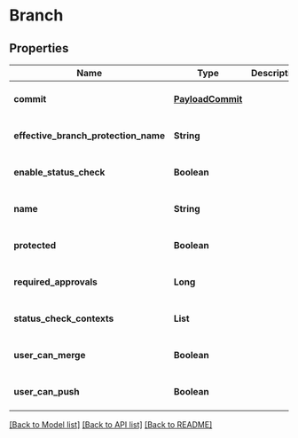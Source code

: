 # Branch
## Properties

| Name | Type | Description | Notes |
|------------ | ------------- | ------------- | -------------|
| **commit** | [**PayloadCommit**](PayloadCommit.md) |  | [optional] [default to null] |
| **effective\_branch\_protection\_name** | **String** |  | [optional] [default to null] |
| **enable\_status\_check** | **Boolean** |  | [optional] [default to null] |
| **name** | **String** |  | [optional] [default to null] |
| **protected** | **Boolean** |  | [optional] [default to null] |
| **required\_approvals** | **Long** |  | [optional] [default to null] |
| **status\_check\_contexts** | **List** |  | [optional] [default to null] |
| **user\_can\_merge** | **Boolean** |  | [optional] [default to null] |
| **user\_can\_push** | **Boolean** |  | [optional] [default to null] |

[[Back to Model list]](../README.md#documentation-for-models) [[Back to API list]](../README.md#documentation-for-api-endpoints) [[Back to README]](../README.md)


